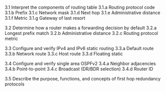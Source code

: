 3.1 Interpret the components of routing table
    3.1.a Routing protocol code
    3.1.b Prefix
    3.1.c Network mask
    3.1.d Next hop
    3.1.e Administrative distance
    3.1.f Metric
    3.1.g Gateway of last resort

3.2 Determine how a router makes a forwarding decision by default
    3.2.a Longest prefix match
    3.2.b Administrative distance
    3.2.c Routing protocol metric

3.3 Configure and verify IPv4 and IPv6 static routing
    3.3.a Default route
    3.3.b Network route
    3.3.c Host route
    3.3.d Floating static

3.4 Configure and verify single area OSPFv2
    3.4.a Neighbor adjacencies
    3.4.b Point-to-point
    3.4.c Broadcast (DR/BDR selection)
    3.4.d Router ID

3.5 Describe the purpose, functions, and concepts of first hop redundancy protocols
